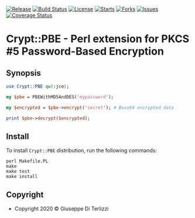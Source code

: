 [![Release](https://img.shields.io/github/release/giterlizzi/perl-Crypt-PBE.svg)](https://github.com/giterlizzi/perl-Crypt-PBE/releases) [![Build Status](https://travis-ci.com/giterlizzi/perl-Crypt-PBE.svg)](https://travis-ci.com/giterlizzi/perl-Crypt-PBE) [![License](https://img.shields.io/github/license/giterlizzi/perl-Crypt-PBE.svg)](https://github.com/giterlizzi/perl-Crypt-PBE) [![Starts](https://img.shields.io/github/stars/giterlizzi/perl-Crypt-PBE.svg)](https://github.com/giterlizzi/perl-Crypt-PBE) [![Forks](https://img.shields.io/github/forks/giterlizzi/perl-Crypt-PBE.svg)](https://github.com/giterlizzi/perl-Crypt-PBE) [![Issues](https://img.shields.io/github/issues/giterlizzi/perl-Crypt-PBE.svg)](https://github.com/giterlizzi/perl-Crypt-PBE/issues) [![Coverage Status](https://coveralls.io/repos/github/giterlizzi/perl-Crypt-PBE/badge.svg)](https://coveralls.io/github/giterlizzi/perl-Crypt-PBE)

# Crypt::PBE - Perl extension for PKCS #5 Password-Based Encryption

## Synopsis

```.pl
use Crypt::PBE qw(:jce);

my $pbe = PBEWithMD5AndDES('mypassword');

my $encrypted = $pbe->encrypt('secret'); # Base64 encrypted data

print $pbe->decrypt($encrypted);
```

## Install

To install `Crypt::PBE` distribution, run the following commands:

    perl Makefile.PL
    make
    make test
    make install

## Copyright

 - Copyright 2020 © Giuseppe Di Terlizzi
